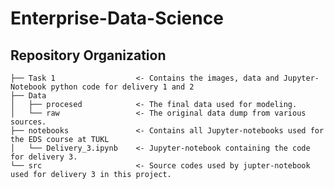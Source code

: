 # Enterprise-Data-Science

Repository Organization
------------

    ├── Task 1                  <- Contains the images, data and Jupyter-Notebook python code for delivery 1 and 2
    ├── Data                    
    │   ├── procesed            <- The final data used for modeling.
    │   └── raw                 <- The original data dump from various sources.
    ├── notebooks               <- Contains all Jupyter-notebooks used for the EDS course at TUKL
    │   └── Delivery_3.ipynb    <- Jupyter-notebook containing the code for delivery 3.
    └── src                     <- Source codes used by jupter-notebook used for delivery 3 in this project.
